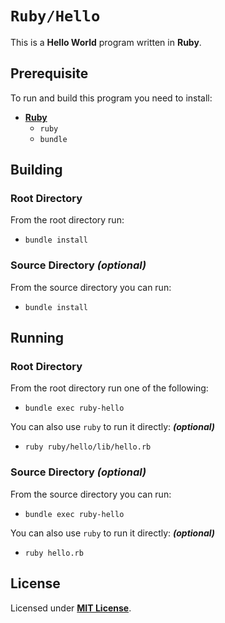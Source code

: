 # `Ruby/Hello`

This is a **Hello World** program written in **Ruby**.

## Prerequisite

To run and build this program you need to install:

* [**Ruby**](https://www.ruby-lang.org/en/documentation/installation/)
  * `ruby`
  * `bundle`

## Building

### Root Directory

From the root directory run:

* ```
  bundle install
  ```

### Source Directory _(optional)_

From the source directory you can run:

* ```
  bundle install
  ```

## Running

### Root Directory

From the root directory run one of the following:

* ```
  bundle exec ruby-hello
  ```

You can also use `ruby` to run it directly: _**(optional)**_

* ```
  ruby ruby/hello/lib/hello.rb
  ```

### Source Directory _(optional)_

From the source directory you can run:

* ```
  bundle exec ruby-hello
  ```

You can also use `ruby` to run it directly: _**(optional)**_

* ```
  ruby hello.rb
  ```

## License

Licensed under [**MIT License**](LICENSE).
